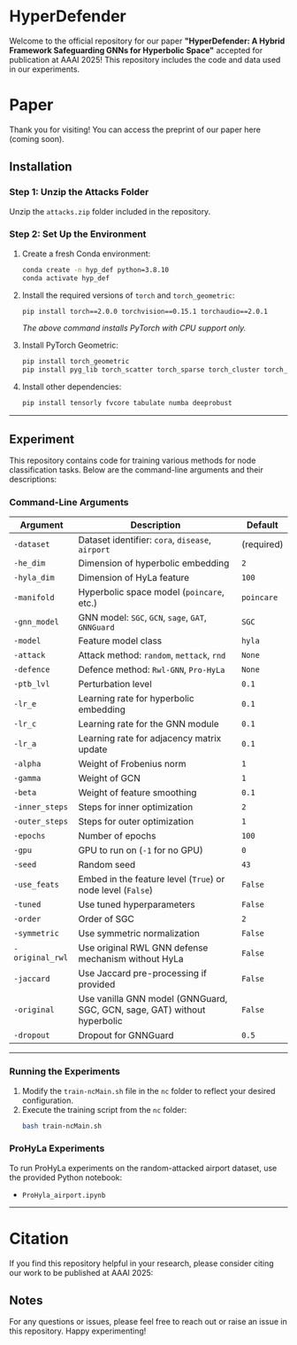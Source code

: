 # HyperDefender
Welcome to the official repository for our paper **"HyperDefender: A Hybrid Framework Safeguarding GNNs for Hyperbolic Space"** accepted for publication at AAAI 2025! This repository includes the code and data used in our experiments.

# Paper
Thank you for visiting! You can access the preprint of our paper here (coming soon).

## Installation

### Step 1: Unzip the Attacks Folder

Unzip the `attacks.zip` folder included in the repository.

### Step 2: Set Up the Environment

1. Create a fresh Conda environment:
   ```bash
   conda create -n hyp_def python=3.8.10
   conda activate hyp_def
   ```

2. Install the required versions of `torch` and `torch_geometric`:
   ```bash
   pip install torch==2.0.0 torchvision==0.15.1 torchaudio==2.0.1
   ```
   *The above command installs PyTorch with CPU support only.*

3. Install PyTorch Geometric:
   ```bash
   pip install torch_geometric
   pip install pyg_lib torch_scatter torch_sparse torch_cluster torch_spline_conv -f https://data.pyg.org/whl/torch-2.0.0+cpu.html
   ```

4. Install other dependencies:
   ```bash
   pip install tensorly fvcore tabulate numba deeprobust
   ```

---

## Experiment

This repository contains code for training various methods for node classification tasks. Below are the command-line arguments and their descriptions:

### Command-Line Arguments

| Argument            | Description                                                                 | Default       |
|---------------------|-----------------------------------------------------------------------------|---------------|
| `-dataset`          | Dataset identifier: `cora`, `disease`, `airport`                           | (required)    |
| `-he_dim`           | Dimension of hyperbolic embedding                                           | `2`           |
| `-hyla_dim`         | Dimension of HyLa feature                                                  | `100`         |
| `-manifold`         | Hyperbolic space model (`poincare`, etc.)                                  | `poincare`    |
| `-gnn_model`        | GNN model: `SGC`, `GCN`, `sage`, `GAT`, `GNNGuard`                         | `SGC`         |
| `-model`            | Feature model class                                                        | `hyla`        |
| `-attack`           | Attack method: `random`, `mettack`, `rnd`                                  | `None`        |
| `-defence`          | Defence method: `Rwl-GNN`, `Pro-HyLa`                                      | `None`        |
| `-ptb_lvl`          | Perturbation level                                                         | `0.1`         |
| `-lr_e`             | Learning rate for hyperbolic embedding                                     | `0.1`         |
| `-lr_c`             | Learning rate for the GNN module                                           | `0.1`         |
| `-lr_a`             | Learning rate for adjacency matrix update                                  | `0.1`         |
| `-alpha`            | Weight of Frobenius norm                                                   | `1`           |
| `-gamma`            | Weight of GCN                                                              | `1`           |
| `-beta`             | Weight of feature smoothing                                                | `0.1`         |
| `-inner_steps`      | Steps for inner optimization                                               | `2`           |
| `-outer_steps`      | Steps for outer optimization                                               | `1`           |
| `-epochs`           | Number of epochs                                                           | `100`         |
| `-gpu`              | GPU to run on (`-1` for no GPU)                                            | `0`           |
| `-seed`             | Random seed                                                                | `43`          |
| `-use_feats`        | Embed in the feature level (`True`) or node level (`False`)                | `False`       |
| `-tuned`            | Use tuned hyperparameters                                                  | `False`       |
| `-order`            | Order of SGC                                                               | `2`           |
| `-symmetric`        | Use symmetric normalization                                                | `False`       |
| `-original_rwl`     | Use original RWL GNN defense mechanism without HyLa                       | `False`       |
| `-jaccard`          | Use Jaccard pre-processing if provided                                     | `False`       |
| `-original`         | Use vanilla GNN model (GNNGuard, SGC, GCN, sage, GAT) without hyperbolic  | `False`       |
| `-dropout`          | Dropout for GNNGuard                                                       | `0.5`         |

---

### Running the Experiments

1. Modify the `train-ncMain.sh` file in the `nc` folder to reflect your desired configuration.
2. Execute the training script from the `nc` folder:
   ```bash
   bash train-ncMain.sh
   ```

### ProHyLa Experiments

To run ProHyLa experiments on the random-attacked airport dataset, use the provided Python notebook:
- `ProHyla_airport.ipynb`

---
# Citation
If you find this repository helpful in your research, please consider citing our work to be published at AAAI 2025:

## Notes

For any questions or issues, please feel free to reach out or raise an issue in this repository. Happy experimenting!
